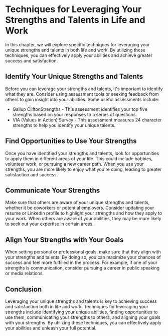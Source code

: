 Techniques for Leveraging Your Strengths and Talents in Life and Work
=======================================================================================================================

In this chapter, we will explore specific techniques for leveraging your unique strengths and talents in both life and work. By utilizing these techniques, you can effectively apply your abilities and achieve greater success and satisfaction.

Identify Your Unique Strengths and Talents
------------------------------------------

Before you can leverage your strengths and talents, it's important to identify what they are. Consider using assessment tools or seeking feedback from others to gain insight into your abilities. Some useful assessments include:

* Gallup CliftonStrengths - This assessment identifies your top five strengths based on your responses to a series of questions.
* VIA (Values in Action) Survey - This assessment measures 24 character strengths to help you identify your unique talents.

Find Opportunities to Use Your Strengths
----------------------------------------

Once you have identified your strengths and talents, look for opportunities to apply them in different areas of your life. This could include hobbies, volunteer work, or pursuing a new career path. When you use your strengths, you are more likely to enjoy what you're doing, leading to greater satisfaction and success.

Communicate Your Strengths
--------------------------

Make sure that others are aware of your unique strengths and talents, whether it be coworkers or potential employers. Consider updating your resume or LinkedIn profile to highlight your strengths and how they apply to your work. When others are aware of your abilities, they may be more likely to seek out your expertise in certain areas.

Align Your Strengths with Your Goals
------------------------------------

When setting personal or professional goals, make sure that they align with your strengths and talents. By doing so, you can maximize your chances of success and feel more fulfilled in the process. For example, if one of your strengths is communication, consider pursuing a career in public speaking or media relations.

Conclusion
----------

Leveraging your unique strengths and talents is key to achieving success and satisfaction both in life and work. Techniques for leveraging your strengths include identifying your unique abilities, finding opportunities to use them, communicating your strengths to others, and aligning your goals with your strengths. By utilizing these techniques, you can effectively apply your abilities and unleash your full potential.
